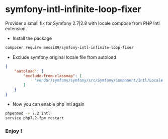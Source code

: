 # symfony-intl-infinite-loop-fixer
Provider a small fix for Symfony 2.7|2.8 with locale compose from PHP Intl extension.

- Install the package
```bash
composer require messi89/symfony-intl-infinite-loop-fixer
```

- Exclude symfony original locale file from autoload
```json
{
    "autoload": {
        "exclude-from-classmap": [
             "vendor/symfony/symfony/src/Symfony/Component/Intl/Locale.php"
        ]
    }
}
```

- Now you can enable php intl again
```bash
phpenmod -v 7.2 intl 
service php7.2-fpm restart
```
### Enjoy !
